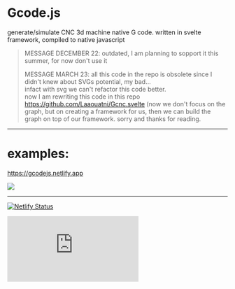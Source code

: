 # Gcode.js
generate/simulate CNC 3d machine native G code. written in svelte framework, compiled to native javascript

> MESSAGE DECEMBER 22: outdated, I am planning to sopport it this summer, for now don't use it
> 
> MESSAGE MARCH 23: all this code in the repo is obsolete since I didn't knew about SVGs potential, my bad...
> <br> infact with svg we can't refactor this code better.
> <br> now I am rewriting this code in this repo https://github.com/Laaouatni/Gcnc.svelte (now we don't focus on the graph, but on creating a framework for us, then we can build the graph on top of our framework. sorry and thanks for reading.

-----

# examples:

https://gcodejs.netlify.app

![](https://user-images.githubusercontent.com/87947051/192604807-aafbcf59-988b-49d5-9a6b-a1a8ba78cc21.png)

------

[![Netlify Status](https://api.netlify.com/api/v1/badges/d3b586d2-0267-4d34-b0ce-9e7e469b4c12/deploy-status)](https://app.netlify.com/sites/gcodejs/deploys)


![](https://opengraph.githubassets.com/d4342d9bcd51aa7d2d13b096f76fdb9e10b3e7fcd630173501fce468c555b7bb/gcodeJS/Gcode.js)
